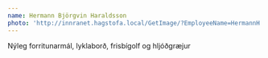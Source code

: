 ```yaml
---
name: Hermann Björgvin Haraldsson
photo: 'http://innranet.hagstofa.local/GetImage/?EmployeeName=HermannH'
---
```


Nýleg forritunarmál, lyklaborð, frisbígolf og hljóðgræjur